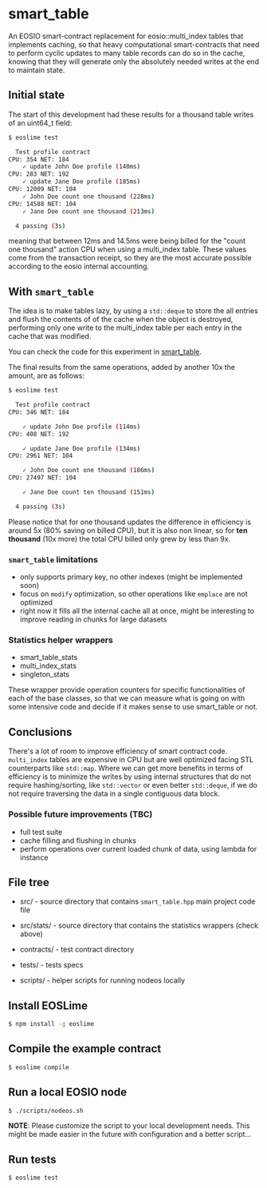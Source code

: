 # smart_table
An EOSIO smart-contract replacement for eosio::multi_index tables that implements caching, so that heavy computational smart-contracts that need to perform cyclic updates to many table records can do so in the cache, knowing that they will generate only the absolutely needed writes at the end to maintain state.

## Initial state

The start of this development had these results for a thousand table writes of an uint64_t field:
```bash
$ eoslime test

  Test profile contract
CPU: 354 NET: 184
    ✓ update John Doe profile (140ms)
CPU: 283 NET: 192
    ✓ update Jane Doe profile (185ms)
CPU: 12009 NET: 104
    ✓ John Doe count one thousand (228ms)
CPU: 14588 NET: 104
    ✓ Jane Doe count one thousand (213ms)

  4 passing (3s)
```
meaning that between 12ms and 14.5ms were being billed for the "count one thousand" action
CPU when using a multi_index table. These values come from the transaction receipt, so they
are the most accurate possible according to the eosio internal accounting.

## With `smart_table`

The idea is to make tables lazy, by using a `std::deque` to store the all entries and flush
the contents of of the cache when the object is destroyed, performing only one write to the
multi_index table per each entry in the cache that was modified.

You can check the code for this experiment in [smart_table](smart_table).

The final results from the same operations, added by another 10x the amount, are as follows:
```bash
$ eoslime test

  Test profile contract
CPU: 346 NET: 184

    ✓ update John Doe profile (114ms)
CPU: 408 NET: 192

    ✓ update Jane Doe profile (134ms)
CPU: 2961 NET: 104

    ✓ John Doe count one thousand (186ms)
CPU: 27497 NET: 104

    ✓ Jane Doe count ten thousand (151ms)

  4 passing (3s)
```

Please notice that for one thousand updates the difference in efficiency is around 5x (80%
saving on billed CPU), but it is also non linear, so for **ten thousand** (10x more) the total
CPU billed only grew by less than 9x.

### `smart_table` limitations

- only supports primary key, no other indexes (might be implemented soon)
- focus on `modify` optimization, so other operations like `emplace` are not optimized
- right now it fills all the internal cache all at once, might be interesting to
improve reading in chunks for large datasets

### Statistics helper wrappers

- smart_table_stats
- multi_index_stats
- singleton_stats

These wrapper provide operation counters for specific functionalities of each of the base classes,
so that we can measure what is going on with some intensive code and decide if it makes sense to use
smart_table or not.

## Conclusions

There's a lot of room to improve efficiency of smart contract code. `multi_index` tables are
expensive in CPU but are well optimized facing STL counterparts like `std::map`. Where we can
get more benefits in terms of efficiency is to minimize the writes by using internal structures
that do not require hashing/sorting, like `std::vector` or even better `std::deque`, if we do
not require traversing the data in a single contiguous data block.

### Possible future improvements (TBC)

- full test suite
- cache filling and flushing in chunks
- perform operations over current loaded chunk of data, using lambda for instance

## File tree

- src/ - source directory that contains `smart_table.hpp` main project code file

- src/stats/ - source directory that contains the statistics wrappers (check above)

- contracts/ - test contract directory

- tests/ - tests specs

- scripts/ - helper scripts for running nodeos locally


## Install EOSLime
```bash
$ npm install -g eoslime
```

## Compile the example contract
```bash
$ eoslime compile
```

## Run a local EOSIO node
```bash
$ ./scripts/nodeos.sh
```
**NOTE**: Please customize the script to your local development needs. This might be made
easier in the future with configuration and a better script...

## Run tests
```bash
$ eoslime test
```
